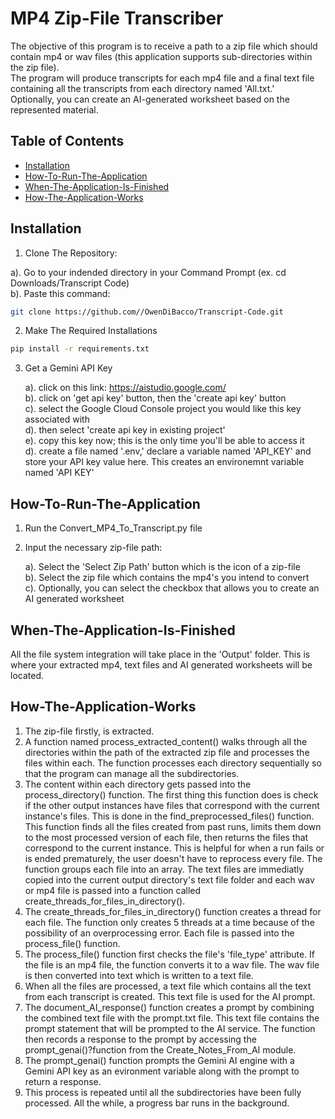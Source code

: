 # MP4 Zip-File Transcriber

The objective of this program is to receive a path to a zip file which should contain mp4 or wav files (this application supports sub-directories within the zip file).<br>
The program will produce transcripts for each mp4 file and a final text file containing all the transcripts from each directory named 'All.txt.'<br>
Optionally, you can create an AI-generated worksheet based on the represented material. <br>

## Table of Contents

- [Installation](#installation)
- [How-To-Run-The-Application](#How-To-Run-The-Application)
- [When-The-Application-Is-Finished](#When-The-Application-Is-Finished)
- [How-The-Application-Works](#How-The-Application-Works)

## Installation

1. Clone The Repository:
   
  a). Go to your indended directory in your Command Prompt (ex. cd Downloads/Transcript Code)<br>
  b). Paste this command:

```bash
git clone https://github.com//OwenDiBacco/Transcript-Code.git
```

2. Make The Required Installations<br>

```bash
pip install -r requirements.txt
```

3. Get a Gemini API Key

   a). click on this link: https://aistudio.google.com/<br>
   b). click on 'get api key' button, then the 'create api key' button<br>
   c). select the Google Cloud Console project you would like this key associated with<br>
   d). then select 'create api key in existing project'<br>
   e). copy this key now; this is the only time you'll be able to access it<br>
   d). create a file named '.env,' declare a variable named 'API_KEY' and store your API key value here. This creates an environemnt variable named 'API KEY'<br>

## How-To-Run-The-Application

1. Run the Convert_MP4_To_Transcript.py file<br>
2. Input the necessary zip-file path:<br>

   a). Select the 'Select Zip Path' button which is the icon of a zip-file<br>
   b). Select the zip file which contains the mp4's you intend to convert<br>
   c). Optionally, you can select the checkbox that allows you to create an AI generated worksheet<br>
   

## When-The-Application-Is-Finished

All the file system integration will take place in the 'Output' folder. This is where your extracted mp4, text files and AI generated worksheets will be located.<br>

## How-The-Application-Works

1. The zip-file firstly, is extracted.<br>
2. A function named process_extracted_content() walks through all the directories within the path of the extracted zip file and processes the files within each. The function processes each directory sequentially so that the program can manage all the subdirectories.<br>
3. The content within each directory gets passed into the process_directory() function. The first thing this function does is check if the other output instances have files that correspond with the current instance's files. This is done in the find_preprocessed_files() function. This function finds all the files created from past runs, limits them down to the most processed version of each file, then returns the files that correspond to the current instance. This is helpful for when a run fails or is ended prematurely, the user doesn't have to reprocess every file. The function groups each file into an array. The text files are immediatly copied into the current output directory's text file folder and each wav or mp4 file is passed into a function called create_threads_for_files_in_directory().<br>
4. The create_threads_for_files_in_directory() function creates a thread for each file. The function only creates 5 threads at a time because of the possibility of an overprocessing error. Each file is passed into the process_file() function.<br>
5. The process_file() function first checks the file's 'file_type' attribute. If the file is an mp4 file, the function converts it to a wav file. The wav file is then converted into text which is written to a text file.<br>
6. When all the files are processed, a text file which contains all the text from each transcript is created. This text file is used for the AI prompt.<br>
7. The document_AI_response() function creates a prompt by combining the combined text file with the prompt.txt file. This text file contains the prompt statement that will be prompted to the AI service. The function then records a response to the prompt by accessing the prompt_genai()?function from the Create_Notes_From_AI module.<br>
8. The prompt_genai() function prompts the Gemini AI engine with a Gemini API key as an evironment variable along with the prompt to return a response.<br>
9. This process is repeated until all the subdirectories have been fully processed. All the while, a progress bar runs in the background.<br>
